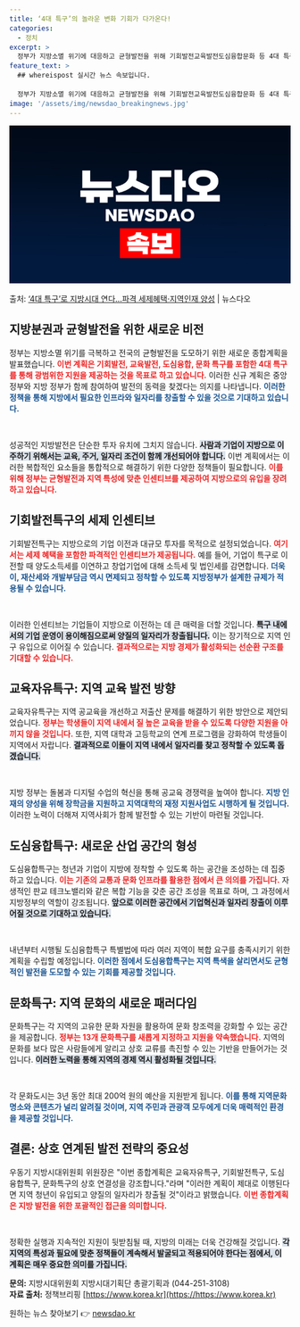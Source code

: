 ```yaml
---
title: ‘4대 특구’의 놀라운 변화 기회가 다가온다!
categories:
  - 정치
excerpt: >
  정부가 지방소멸 위기에 대응하고 균형발전을 위해 기회발전교육발전도심융합문화 등 4대 특구를 만들어 지방시대를…
feature_text: >
  ## whereispost 실시간 뉴스 속보입니다.

  정부가 지방소멸 위기에 대응하고 균형발전을 위해 기회발전교육발전도심융합문화 등 4대 특구를 만들어 지방시대를…
image: '/assets/img/newsdao_breakingnews.jpg'
---
```


![뉴스다오 속보](/assets/img/newsdao_breakingnews.jpg)

<p>출처: <a href="https://newsdao.kr/2389" rel="dofollow">‘4대 특구’로 지방시대 연다…파격 세제혜택·지역인재 양성</a> | 뉴스다오</p>

<h2 data-ke-size="size26">지방분권과 균형발전을 위한 새로운 비전</h2>

정부는 지방소멸 위기를 극복하고 전국의 균형발전을 도모하기 위한 새로운 종합계획을 발표했습니다. <b><span style="color: #ee2323;">이번 계획은 기회발전, 교육발전, 도심융합, 문화 특구를 포함한 4대 특구를 통해 광범위한 지원을 제공하는 것을 목표로 하고 있습니다.</span></b> 이러한 신규 계획은 중앙 정부와 지방 정부가 함께 참여하여 발전의 동력을 찾겠다는 의지를 나타냅니다. <b><span style="color: #1a5490;">이러한 정책을 통해 지방에서 필요한 인프라와 일자리를 창출할 수 있을 것으로 기대하고 있습니다.</span></b> 

<p data-ke-size="size16">&nbsp;</p>

성공적인 지방발전은 단순한 투자 유치에 그치지 않습니다. <b><span style="background-color: #21538527;">사람과 기업이 지방으로 이주하기 위해서는 교육, 주거, 일자리 조건이 함께 개선되어야 합니다.</span></b> 이번 계획에서는 이러한 복합적인 요소들을 통합적으로 해결하기 위한 다양한 정책들이 필요합니다. <b><span style="color: #ee2323;">이를 위해 정부는 균형발전과 지역 특성에 맞춘 인센티브를 제공하여 지방으로의 유입을 장려하고 있습니다.</span></b> 

<h2 data-ke-size="size26">기회발전특구의 세제 인센티브</h2>

기회발전특구는 지방으로의 기업 이전과 대규모 투자를 목적으로 설정되었습니다. <b><span style="color: #ee2323;">여기서는 세제 혜택을 포함한 파격적인 인센티브가 제공됩니다.</span></b> 예를 들어, 기업이 특구로 이전할 때 양도소득세를 이연하고 창업기업에 대해 소득세 및 법인세를 감면합니다. <b><span style="color: #1a5490;">더욱이, 재산세와 개발부담금 역시 면제되고 정착할 수 있도록 지방정부가 설계한 규제가 적용될 수 있습니다.</span></b> 

<p data-ke-size="size16">&nbsp;</p>

이러한 인센티브는 기업들이 지방으로 이전하는 데 큰 매력을 더할 것입니다. <b><span style="background-color: #21538527;">특구 내에서의 기업 운영이 용이해짐으로써 양질의 일자리가 창출됩니다.</span></b> 이는 장기적으로 지역 인구 유입으로 이어질 수 있습니다. <b><span style="color: #ee2323;">결과적으로는 지방 경제가 활성화되는 선순환 구조를 기대할 수 있습니다.</span></b> 

<h2 data-ke-size="size26">교육자유특구: 지역 교육 발전 방향</h2>

교육자유특구는 지역 공교육을 개선하고 저출산 문제를 해결하기 위한 방안으로 제안되었습니다. <b><span style="color: #ee2323;">정부는 학생들이 지역 내에서 질 높은 교육을 받을 수 있도록 다양한 지원을 아끼지 않을 것입니다.</span></b> 또한, 지역 대학과 고등학교의 연계 프로그램을 강화하여 학생들이 지역에서 자랍니다. <b><span style="background-color: #21538527;">결과적으로 이들이 지역 내에서 일자리를 찾고 정착할 수 있도록 돕겠습니다.</span></b> 

<p data-ke-size="size16">&nbsp;</p>

지방 정부는 돌봄과 디지털 수업의 혁신을 통해 공교육 경쟁력을 높여야 합니다. <b><span style="color: #1a5490;">지방 인재의 양성을 위해 장학금을 지원하고 지역대학의 재정 지원사업도 시행하게 될 것입니다.</span></b> 이러한 노력이 더해져 지역사회가 함께 발전할 수 있는 기반이 마련될 것입니다. 

<h2 data-ke-size="size26">도심융합특구: 새로운 산업 공간의 형성</h2>

도심융합특구는 청년과 기업이 지방에 정착할 수 있도록 하는 공간을 조성하는 데 집중하고 있습니다. <b><span style="color: #ee2323;">이는 기존의 교통과 문화 인프라를 활용한 점에서 큰 의의를 가집니다.</span></b> 자생적인 판교 테크노밸리와 같은 복합 기능을 갖춘 공간 조성을 목표로 하며, 그 과정에서 지방정부의 역할이 강조됩니다. <b><span style="background-color: #21538527;">앞으로 이러한 공간에서 기업혁신과 일자리 창출이 이루어질 것으로 기대하고 있습니다.</span></b> 

<p data-ke-size="size16">&nbsp;</p>

내년부터 시행될 도심융합특구 특별법에 따라 여러 지역이 복합 요구를 충족시키기 위한 계획을 수립할 예정입니다. <b><span style="color: #1a5490;">이러한 점에서 도심융합특구는 지역 특색을 살리면서도 균형적인 발전을 도모할 수 있는 기회를 제공할 것입니다.</span></b> 

<h2 data-ke-size="size26">문화특구: 지역 문화의 새로운 패러다임</h2>

문화특구는 각 지역의 고유한 문화 자원을 활용하여 문화 창조력을 강화할 수 있는 공간을 제공합니다. <b><span style="color: #ee2323;">정부는 13개 문화특구를 새롭게 지정하고 지원을 약속했습니다.</span></b> 지역의 문화를 보다 많은 사람들에게 알리고 상호 교류를 촉진할 수 있는 기반을 만들어가는 것입니다. <b><span style="background-color: #21538527;">이러한 노력을 통해 지역의 경제 역시 활성화될 것입니다.</span></b> 

<p data-ke-size="size16">&nbsp;</p>

각 문화도시는 3년 동안 최대 200억 원의 예산을 지원받게 됩니다. <b><span style="color: #1a5490;">이를 통해 지역문화 명소와 콘텐츠가 널리 알려질 것이며, 지역 주민과 관광객 모두에게 더욱 매력적인 환경을 제공할 것입니다.</span></b> 

<h2 data-ke-size="size26">결론: 상호 연계된 발전 전략의 중요성</h2>

우동기 지방시대위원회 위원장은 "이번 종합계획은 교육자유특구, 기회발전특구, 도심융합특구, 문화특구의 상호 연결성을 강조합니다."라며 "이러한 계획이 제대로 이행된다면 지역 청년이 유입되고 양질의 일자리가 창출될 것"이라고 밝했습니다. <b><span style="color: #ee2323;">이번 종합계획은 지방 발전을 위한 포괄적인 접근을 의미합니다.</span></b> 

<p data-ke-size="size16">&nbsp;</p>

정확한 실행과 지속적인 지원이 뒷받침될 때, 지방의 미래는 더욱 건강해질 것입니다. <b><span style="background-color: #21538527;">각 지역의 특성과 필요에 맞춘 정책들이 계속해서 발굴되고 적용되어야 한다는 점에서, 이 계획은 매우 중요한 의미를 가집니다.</span></b> 

**문의:** 지방시대위원회 지방시대기획단 총괄기획과 (044-251-3108)<br>
**자료 출처:** 정책브리핑 [https://www.korea.kr](https://https://www.korea.kr) 

원하는 뉴스 찾아보기 👉 <a href="https://newsdao.kr" rel="dofollow">newsdao.kr</a>


